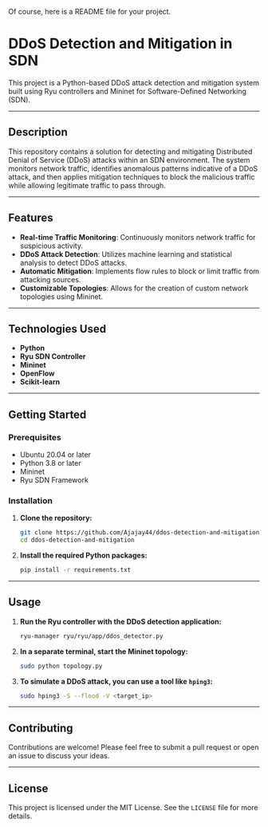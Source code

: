 Of course, here is a README file for your project.

# DDoS Detection and Mitigation in SDN

This project is a Python-based DDoS attack detection and mitigation system built using Ryu controllers and Mininet for Software-Defined Networking (SDN).

-----

## Description

This repository contains a solution for detecting and mitigating Distributed Denial of Service (DDoS) attacks within an SDN environment. The system monitors network traffic, identifies anomalous patterns indicative of a DDoS attack, and then applies mitigation techniques to block the malicious traffic while allowing legitimate traffic to pass through.

-----

## Features

  * **Real-time Traffic Monitoring**: Continuously monitors network traffic for suspicious activity.
  * **DDoS Attack Detection**: Utilizes machine learning and statistical analysis to detect DDoS attacks.
  * **Automatic Mitigation**: Implements flow rules to block or limit traffic from attacking sources.
  * **Customizable Topologies**: Allows for the creation of custom network topologies using Mininet.

-----

## Technologies Used

  * **Python**
  * **Ryu SDN Controller**
  * **Mininet**
  * **OpenFlow**
  * **Scikit-learn**

-----

## Getting Started

### Prerequisites

  * Ubuntu 20.04 or later
  * Python 3.8 or later
  * Mininet
  * Ryu SDN Framework

### Installation

1.  **Clone the repository:**
    ```bash
    git clone https://github.com/Ajajay44/ddos-detection-and-mitigation.git
    cd ddos-detection-and-mitigation
    ```
2.  **Install the required Python packages:**
    ```bash
    pip install -r requirements.txt
    ```

-----

## Usage

1.  **Run the Ryu controller with the DDoS detection application:**
    ```bash
    ryu-manager ryu/ryu/app/ddos_detector.py
    ```
2.  **In a separate terminal, start the Mininet topology:**
    ```bash
    sudo python topology.py
    ```
3.  **To simulate a DDoS attack, you can use a tool like `hping3`:**
    ```bash
    sudo hping3 -S --flood -V <target_ip>
    ```

-----

## Contributing

Contributions are welcome\! Please feel free to submit a pull request or open an issue to discuss your ideas.

-----

## License

This project is licensed under the MIT License. See the `LICENSE` file for more details.
